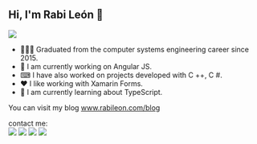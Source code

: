 ## Hi, I'm Rabi León 👋
<!--
**rabileon/rabileon** is a ✨ _special_ ✨ repository because its `README.md` (this file) appears on your GitHub profile.

-->

![](https://i0.wp.com/rabileon.com/wp-content/uploads/2020/07/log_rl.png?fit=150%2C50&ssl=1)

- 👨🏻‍🎓 Graduated from the computer systems engineering career since 2015.
- 🔭 I am currently working on Angular JS.
- ⌨ I have also worked on projects developed with C ++, C #.
- ❤ I like working with Xamarin Forms.
- 🌱 I am currently learning about TypeScript.

You can visit my blog www.rabileon.com/blog

contact me:
<br/>
<a href="https://rabileon.com/" target="_blank"><img src="https://rabileon.com/wp-content/uploads/2021/06/website.png"></a>
<a href="https://www.linkedin.com/in/rabileon/" target="_blank"><img src="https://rabileon.com/wp-content/uploads/2021/06/linkedin.png"></a>
<a href="https://twitter.com/rabileon" target="_blank"><img src="https://rabileon.com/wp-content/uploads/2021/06/twitter.png"></a>
<a href="https://www.facebook.com/rabileonel" target="_blank"><img src="https://rabileon.com/wp-content/uploads/2021/06/facebook.png"></a>
